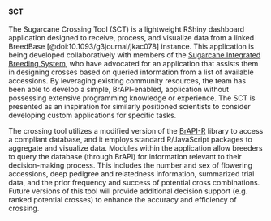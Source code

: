 #### SCT

<!-- Keo -->
The Sugarcane Crossing Tool (SCT) is a lightweight RShiny dashboard application designed to receive, process, and visualize data from a linked BreedBase [@doi:10.1093/g3journal/jkac078] instance. This application is being developed collaboratively with members of the [Sugarcane Integrated Breeding System](https://www.amscl.org/sugarcane-integrated-breeding-system/), who have advocated for an application that assists them in designing crosses based on queried information from a list of available accessions. By leveraging existing community resources, the team has been able to develop a simple, BrAPI-enabled, application without possessing extensive programming knowledge or experience. The SCT is presented as an inspiration for similarly positioned scientists to consider developing custom applications for specific tasks. 

<!-- Add this sentence if the repository becomes public -->
<!-- The modularized, open source code is available in a [GitHub repository](https://github.com/USDA-ARS-GBRU/SugarcaneCrossingTool) for community reference and reuse.  -->

The crossing tool utilizes a modified version of the [BrAPI-R](https://github.com/CIP-RIU/brapi) library to access a compliant database, and it employs standard R/JavaScript packages to aggregate and visualize data. Modules within the application allow breeders to query the database (through BrAPI) for information relevant to their decision-making process. This includes the number and sex of flowering accessions, deep pedigree and relatedness information, summarized trial data, and the prior frequency and success of potential cross combinations. Future versions of this tool will provide additional decision support (e.g. ranked potential crosses) to enhance the accuracy and efficiency of crossing.

